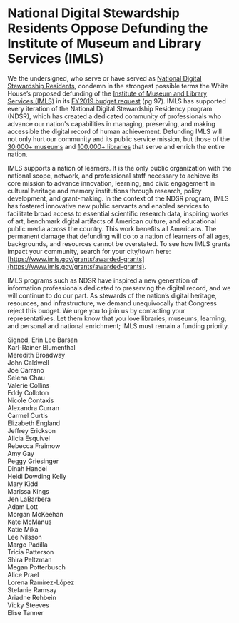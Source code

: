 # National Digital Stewardship Residents Oppose Defunding the Institute of Museum and Library Services (IMLS)

We the undersigned, who serve or have served as [National Digital Stewardship Residents](https://ndsr-program.org/), condemn in the strongest possible terms the White House’s proposed defunding of the [Institute of Museum and Library Services (IMLS)](https://www.imls.gov/) in its [FY2019 budget request](http://web.archive.org/web/20180212214347/https://www.whitehouse.gov/wp-content/uploads/2018/02/msar-fy2019.pdf) (pg 97). IMLS has supported every iteration of the National Digital Stewardship Residency program (NDSR), which has created a dedicated community of professionals who advance our nation's capabilities in managing, preserving, and making accessible the digital record of human achievement. Defunding IMLS will not only hurt our community and its public service mission, but those of the [30,000+ museums](https://www.imls.gov/research-evaluation/data-collection/museum-universe-data-file) and [100,000+ libraries](http://www.ala.org/tools/libfactsheets/alalibraryfactsheet01) that serve and enrich the entire nation. 

IMLS supports a nation of learners. It is the only public organization with the national scope, network, and professional staff necessary to achieve its core mission to advance innovation, learning, and civic engagement in cultural heritage and memory institutions through research, policy development, and grant-making. In the context of the NDSR program, IMLS has fostered innovative new public servants and enabled services to facilitate broad access to essential scientific research data, inspiring works of art, benchmark digital artifacts of American culture, and educational public media across the country. This work benefits all Americans. The permanent damage that defunding will do to a nation of learners of all ages, backgrounds, and resources cannot be overstated. To see how IMLS grants impact your community, search for your city/town here: [https://www.imls.gov/grants/awarded-grants](https://www.imls.gov/grants/awarded-grants). 

IMLS programs such as NDSR have inspired a new generation of information professionals dedicated to preserving the digital record, and we will continue to do our part. As stewards of the nation’s digital heritage, resources, and infrastructure, we demand unequivocally that Congress reject this budget. We urge you to join us by contacting your representatives. Let them know that you love libraries, museums, learning, and personal and national enrichment; IMLS must remain a funding priority.

Signed,
Erin Lee Barsan<br>
Karl-Rainer Blumenthal<br>
Meredith Broadway<br>
John Caldwell<br>
Joe Carrano<br>
Selena Chau<br>
Valerie Collins<br>
Eddy Colloton<br>
Nicole Contaxis<br>
Alexandra Curran<br>
Carmel Curtis<br>
Elizabeth England<br>
Jeffrey Erickson<br>
Alicia Esquivel<br>
Rebecca Fraimow<br>
Amy Gay<br>
Peggy Griesinger<br>
Dinah Handel<br>
Heidi Dowding Kelly<br>
Mary Kidd<br>
Marissa Kings<br>
Jen LaBarbera<br>
Adam Lott<br>
Morgan McKeehan<br>
Kate McManus<br>
Katie Mika<br>
Lee Nilsson<br>
Margo Padilla<br>
Tricia Patterson<br>
Shira Peltzman<br> 
Megan Potterbusch<br>
Alice Prael<br>
Lorena Ramírez-López<br>
Stefanie Ramsay<br>
Ariadne Rehbein<br>
Vicky Steeves<br>
Elise Tanner
